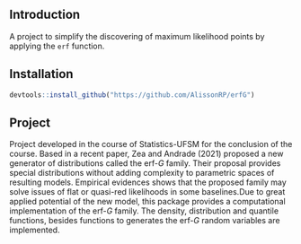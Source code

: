 ## Introduction


A project to simplify the discovering of maximum likelihood points by applying 
the  `erf` function. 

## Installation


```r
devtools::install_github("https://github.com/AlissonRP/erfG")

```

## Project

Project developed in the course of Statistics-UFSM for the conclusion of the 
course. Based in a recent paper, Zea and Andrade (2021) proposed a new generator
of distributions called the erf-$G$ family. Their proposal provides special 
distributions without adding complexity to parametric spaces of resulting models.
Empirical evidences shows that the proposed family may solve issues of flat or 
quasi-red likelihoods in some baselines.Due to great applied potential of the 
new model, this package provides a computational implementation of the erf-$G$ 
family. The density, distribution and quantile functions,  besides functions to
generates the erf-$G$  random variables are implemented. 
